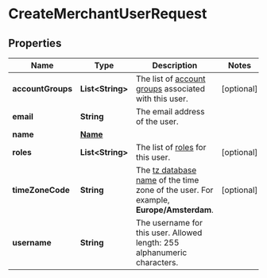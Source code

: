 

# CreateMerchantUserRequest


## Properties

Name | Type | Description | Notes
------------ | ------------- | ------------- | -------------
**accountGroups** | **List&lt;String&gt;** | The list of [account groups](https://docs.adyen.com/account/account-structure#account-groups) associated with this user. |  [optional]
**email** | **String** | The email address of the user. | 
**name** | [**Name**](Name.md) |  | 
**roles** | **List&lt;String&gt;** | The list of [roles](https://docs.adyen.com/account/user-roles) for this user. |  [optional]
**timeZoneCode** | **String** | The [tz database name](https://en.wikipedia.org/wiki/List_of_tz_database_time_zones) of the time zone of the user. For example, **Europe/Amsterdam**. |  [optional]
**username** | **String** | The username for this user. Allowed length: 255 alphanumeric characters. | 



